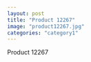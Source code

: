 ```yaml
---
layout: post
title: "Product 12267"
image: "product12267.jpg"
categories: "category1"
---
```

Product 12267
